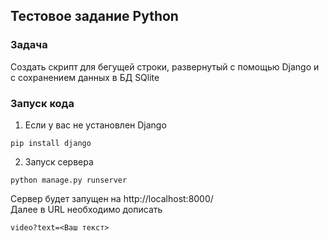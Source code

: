## Тестовое задание Python
### Задача
Создать скрипт для бегущей строки, развернутый с помощью Django и с сохранением данных в БД SQlite

### Запуск кода
1. Если у вас не установлен Django
```
pip install django
```
2. Запуск сервера 
```
python manage.py runserver
   ```
Сервер будет запущен на http://localhost:8000/   
Далее в URL необходимо дописать  
```
video?text=<Ваш текст>
```
